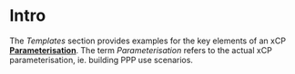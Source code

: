 # Intro
The *Templates* section provides examples for the key elements of an xCP [**Parameterisation**](../reference/glossary.md#parameterisation). The term *Parameterisation* refers to the actual xCP parameterisation, ie. building PPP use scenarios. 





